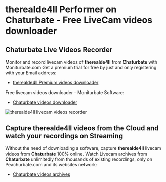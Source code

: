 # therealde4ll Performer on Chaturbate - Free LiveCam videos downloader

## Chaturbate Live Videos Recorder

Monitor and record livecam videos of **therealde4ll** from **Chaturbate** with Moniturbate.com
Get a premium trial for free by just and only registering with your Email address:
* [therealde4ll Premium videos downloader](https://moniturbate.com/request-demo-licence-key.html)

Free livecam videos downloader - Moniturbate Software:
* [Chaturbate videos downloader](https://moniturbate.com/moniturbate-download-software.html)

![therealde4ll livecam videos recorder](https://peachurnet.com/templates/moniturbate-software.png)


## Capture therealde4ll videos from the Cloud and watch your recordings on Streaming

Without the need of downloading a software, capture **therealde4ll** livecam videos from **Chaturbate** 100% online.
Watch Livecam archives from **Chaturbate** unlimitedly from thousands of existing recordings, only on Peachurbate.com and its websites network:
* [Chaturbate videos archives](https://peachurnet.com/)